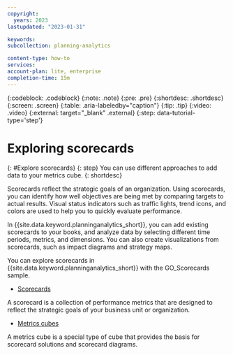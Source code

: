 ```yaml
---
copyright:
  years: 2023
lastupdated: "2023-01-31"

keywords:
subcollection: planning-analytics

content-type: how-to
services:
account-plan: lite, enterprise
completion-time: 15m
---
```


{:codeblock: .codeblock}
{:note: .note}
{:pre: .pre}
{:shortdesc: .shortdesc}
{:screen: .screen}
{:table: .aria-labeledby="caption"}
{:tip: .tip}
{:video: .video}
{:external: target="_blank" .external}
{:step: data-tutorial-type='step'}

# Exploring scorecards

{: #Explore scorecards}
{: step}
You can use different approaches to add data to your metrics cube.
{: shortdesc}

Scorecards reflect the strategic goals of an organization. Using scorecards, you can identify how well objectives are being met by comparing targets to actual results. Visual status indicators such as traffic lights, trend icons, and colors are used to help you to quickly evaluate performance.

In {{site.data.keyword.planninganalytics_short}}, you can add existing scorecards to your books, and analyze data by selecting different time periods, metrics, and dimensions. You can also create visualizations from scorecards, such as impact diagrams and strategy maps.

You can explore scorecards in {{site.data.keyword.planninganalytics_short}} with the GO_Scorecards sample.

- [Scorecards](https://www.ibm.com/docs/en/planning-analytics/2.0.0?topic=es-scorecards)

A scorecard is a collection of performance metrics that are designed to reflect the strategic goals of your business unit or organization.

- [Metrics cubes](https://www.ibm.com/docs/en/planning-analytics/2.0.0?topic=es-metrics-cubes)

A metrics cube is a special type of cube that provides the basis for scorecard solutions and scorecard diagrams.
